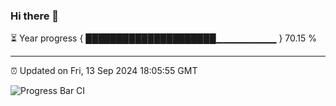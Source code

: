 ### Hi there 👋

⏳ Year progress { █████████████████████▁▁▁▁▁▁▁▁▁ } 70.15 %

---

⏰ Updated on Fri, 13 Sep 2024 18:05:55 GMT

![Progress Bar CI](https://github.com/liununu/liununu/workflows/Progress%20Bar%20CI/badge.svg)
